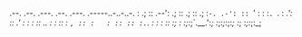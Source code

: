  .--.  .--. .---.  .--. .---. .-----..-..-..-.
: .; :: .--': .; :: .; :: .; :`-. .-': :: `' :
:    :`. `. :  _.':    ::   .'  : :  : :: .. :
: :: : _`, :: :   : :: :: :.`.  : :  : :: :; :
:_;:_;`.__.':_;   :_;:_;:_;:_;  :_;  :_;:_;:_;
